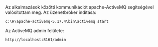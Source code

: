 Az alkalmazások közötti kommunikációt apache-ActiveMQ
segítségével valósítottam meg. Az üzenetbróker indítása:
```shell
c:\H\apache-activemq-5.17.4\bin\activemq start
```
Az ActiveMQ admin felülete:
```shell
http://localhost:8161/admin
```